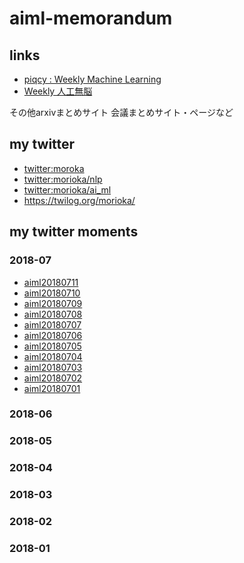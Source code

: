 # aiml-memorandum


## links

- [piqcy : Weekly Machine Learning](https://www.getrevue.co/profile/icoxfog417)
- [Weekly 人工無脳](http://ysdyt.hatenablog.jp/)

その他arxivまとめサイト
会議まとめサイト・ページなど



## my twitter

- [twitter:moroka](https://twitter.com/morioka)
- [twitter:morioka/nlp](https://twitter.com/morioka/lists/nlp)
- [twitter:morioka/ai_ml](https://twitter.com/morioka/lists/ai-ml)
- https://twilog.org/morioka/

## my twitter moments

### 2018-07
- [aiml20180711](https://twitter.com/i/moments/1016834401651453952)
- [aiml20180710](https://twitter.com/i/moments/1016462262914068480)
- [aiml20180709](https://twitter.com/i/moments/1016093006842060801)
- [aiml20180708](https://twitter.com/i/moments/1015748345728360448)
- [aiml20180707](https://twitter.com/i/moments/1015335000181313536)
- [aiml20180706](https://twitter.com/i/moments/1015015769380286464)
- [aiml20180705](https://twitter.com/i/moments/1014624107147636736)
- [aiml20180704](https://twitter.com/i/moments/1014269446049841152)
- [aiml20180703](https://twitter.com/i/moments/1013869286991859718)
- [aiml20180702](https://twitter.com/i/moments/1013560051410219008)
- [aiml20180701](https://twitter.com/i/moments/1013180244679802880)

### 2018-06

### 2018-05

### 2018-04

### 2018-03

### 2018-02

### 2018-01


